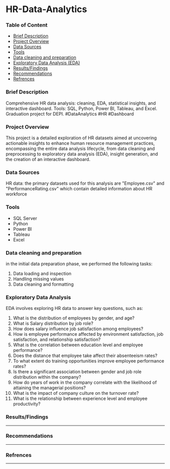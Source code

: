 # HR-Data-Analytics
### Table of Content
- [Brief Description](#Brief-Description)
- [Project Overview](#Project-Overview)
- [Data Sources](#Data-Sources)
- [Tools](#Tools)
- [Data cleaning and preparation](#Data-cleaning-and-preparation)
- [Exploratory Data Analysis (EDA)](#Exploratory-Data-Analysis)
- [Results/Findings](#Results-Findings)
- [Recommendations](#Recommendations)
- [Refrences](#Refrences)

### Brief Description
Comprehensive HR data analysis: cleaning, EDA, statistical insights, and interactive dashboard. Tools: SQL, Python, Power BI, Tableau, and Excel. Graduation project for DEPI. #DataAnalytics #HR #Dashboard
### Project Overview
This project is a detailed exploration of HR datasets aimed at uncovering actionable insights to enhance human resource management practices, encompassing the entire data analysis lifecycle, from data cleaning and preprocessing to exploratory data analysis (EDA), insight generation, and the creation of an interactive dashboard.
### Data Sources
HR data: the primary datasets used for this analysis are "Employee.csv" and "PerformanceRating.csv" which contain detailed information about HR workforce 
### Tools
- SQL Server
- Python
- Power BI
- Tableau
- Excel
### Data cleaning and preparation
in the initial data preparation phase, we performed the following tasks:
1. Data loading and inspection
2. Handling missing values
3. Data cleaning and formatting
### Exploratory Data Analysis
EDA involves exploring HR data to answer key questions, such as:
1.	What is the distribution of employees by gender, and age?
2.	What is Salary distribution by job role?
3.	How does salary influence job satisfaction among employees?
4.	How is employee performance affected by environment satisfaction, job satisfaction, and relationship satisfaction?
5.	What is the correlation between education level and employee performance?
6.	Does the distance that employee take affect their absenteeism rates?
7.	To what extent do training opportunities improve employee performance rates?
8.	Is there a significant association between gender and job role distribution within the company?
9.	How do years of work in the company correlate with the likelihood of attaining the managerial positions?
10.	What is the impact of company culture on the turnover rate?
11.	What is the relationship between experience level and employee productivity?
### Results/Findings
------
### Recommendations 
----
### Refrences 
------
